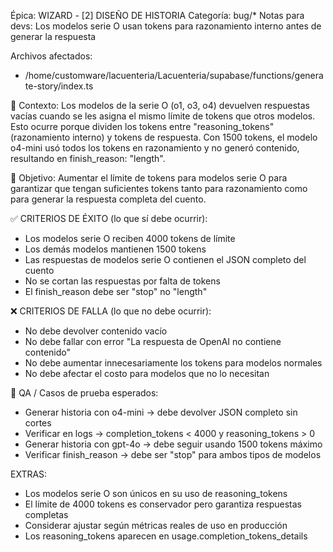Épica: WIZARD - [2] DISEÑO DE HISTORIA
Categoría: bug/*
Notas para devs: Los modelos serie O usan tokens para razonamiento interno antes de generar la respuesta

Archivos afectados:
- /home/customware/lacuenteria/Lacuenteria/supabase/functions/generate-story/index.ts

🧠 Contexto:
Los modelos de la serie O (o1, o3, o4) devuelven respuestas vacías cuando se les asigna el mismo límite de tokens que otros modelos. Esto ocurre porque dividen los tokens entre "reasoning_tokens" (razonamiento interno) y tokens de respuesta. Con 1500 tokens, el modelo o4-mini usó todos los tokens en razonamiento y no generó contenido, resultando en finish_reason: "length".

📐 Objetivo:
Aumentar el límite de tokens para modelos serie O para garantizar que tengan suficientes tokens tanto para razonamiento como para generar la respuesta completa del cuento.

✅ CRITERIOS DE ÉXITO (lo que sí debe ocurrir):
- Los modelos serie O reciben 4000 tokens de límite
- Los demás modelos mantienen 1500 tokens
- Las respuestas de modelos serie O contienen el JSON completo del cuento
- No se cortan las respuestas por falta de tokens
- El finish_reason debe ser "stop" no "length"

❌ CRITERIOS DE FALLA (lo que no debe ocurrir):
- No debe devolver contenido vacío
- No debe fallar con error "La respuesta de OpenAI no contiene contenido"
- No debe aumentar innecesariamente los tokens para modelos normales
- No debe afectar el costo para modelos que no lo necesitan

🧪 QA / Casos de prueba esperados:
- Generar historia con o4-mini → debe devolver JSON completo sin cortes
- Verificar en logs → completion_tokens < 4000 y reasoning_tokens > 0
- Generar historia con gpt-4o → debe seguir usando 1500 tokens máximo
- Verificar finish_reason → debe ser "stop" para ambos tipos de modelos

EXTRAS:
- Los modelos serie O son únicos en su uso de reasoning_tokens
- El límite de 4000 tokens es conservador pero garantiza respuestas completas
- Considerar ajustar según métricas reales de uso en producción
- Los reasoning_tokens aparecen en usage.completion_tokens_details
